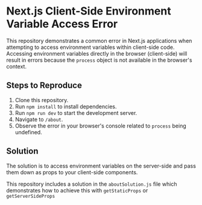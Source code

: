 # Next.js Client-Side Environment Variable Access Error

This repository demonstrates a common error in Next.js applications when attempting to access environment variables within client-side code.  Accessing environment variables directly in the browser (client-side) will result in errors because the `process` object is not available in the browser's context. 

## Steps to Reproduce

1. Clone this repository.
2. Run `npm install` to install dependencies.
3. Run `npm run dev` to start the development server.
4. Navigate to `/about`.
5. Observe the error in your browser's console related to `process` being undefined.

## Solution

The solution is to access environment variables on the server-side and pass them down as props to your client-side components.

This repository includes a solution in the `aboutSolution.js` file which demonstrates how to achieve this with `getStaticProps` or `getServerSideProps`